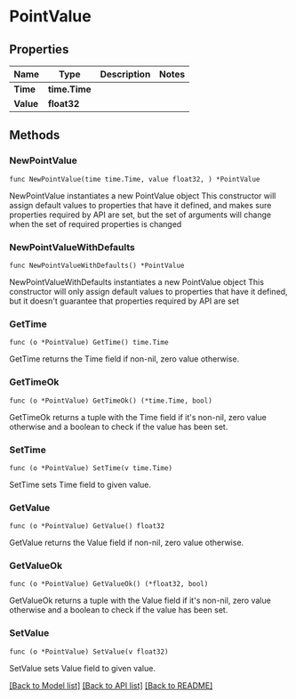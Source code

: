# PointValue

## Properties

Name | Type | Description | Notes
------------ | ------------- | ------------- | -------------
**Time** | **time.Time** |  | 
**Value** | **float32** |  | 

## Methods

### NewPointValue

`func NewPointValue(time time.Time, value float32, ) *PointValue`

NewPointValue instantiates a new PointValue object
This constructor will assign default values to properties that have it defined,
and makes sure properties required by API are set, but the set of arguments
will change when the set of required properties is changed

### NewPointValueWithDefaults

`func NewPointValueWithDefaults() *PointValue`

NewPointValueWithDefaults instantiates a new PointValue object
This constructor will only assign default values to properties that have it defined,
but it doesn't guarantee that properties required by API are set

### GetTime

`func (o *PointValue) GetTime() time.Time`

GetTime returns the Time field if non-nil, zero value otherwise.

### GetTimeOk

`func (o *PointValue) GetTimeOk() (*time.Time, bool)`

GetTimeOk returns a tuple with the Time field if it's non-nil, zero value otherwise
and a boolean to check if the value has been set.

### SetTime

`func (o *PointValue) SetTime(v time.Time)`

SetTime sets Time field to given value.


### GetValue

`func (o *PointValue) GetValue() float32`

GetValue returns the Value field if non-nil, zero value otherwise.

### GetValueOk

`func (o *PointValue) GetValueOk() (*float32, bool)`

GetValueOk returns a tuple with the Value field if it's non-nil, zero value otherwise
and a boolean to check if the value has been set.

### SetValue

`func (o *PointValue) SetValue(v float32)`

SetValue sets Value field to given value.



[[Back to Model list]](../README.md#documentation-for-models) [[Back to API list]](../README.md#documentation-for-api-endpoints) [[Back to README]](../README.md)


